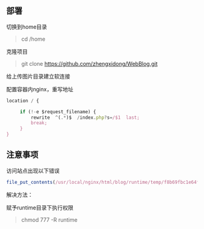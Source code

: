 ## 部署

切换到home目录
> cd /home

克隆项目
> git clone https://github.com/zhengxidong/WebBlog.git

给上传图片目录建立软连接


配置容器内nginx，重写地址
```js
location / {

     if (!-e $request_filename) {
         rewrite  ^(.*)$  /index.php?s=/$1  last;
         break;
     }
}
```

## 注意事项

访问站点出现以下错误

```js
file_put_contents(/usr/local/nginx/html/blog/runtime/temp/f8b69fbc1e64f49a2a62a21dd941bfea.php): failed to open stream: Permission denied
```

解决方法：

赋予runtime目录下执行权限

> chmod 777 -R runtime
